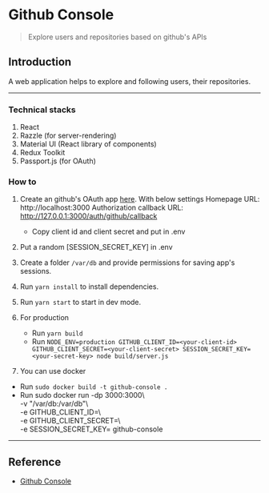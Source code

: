 # Github Console 
> Explore users and repositories based on github's APIs

## Introduction
A web application helps to explore and following users, their repositories.

---

### Technical stacks
1. React
2. Razzle (for server-rendering)
3. Material UI (React library of components)
4. Redux Toolkit
5. Passport.js (for OAuth)

### How to
1. Create an github's OAuth app [here](https://github.com/settings/developers). With below settings
    Homepage URL: http://localhost:3000
    Authorization callback URL: http://127.0.0.1:3000/auth/github/callback
    - Copy client id and client secret and put in .env 
2. Put a random [SESSION_SECRET_KEY] in .env
3. Create a folder `/var/db` and provide permissions for saving app's sessions.
4. Run `yarn install` to install dependencies.
5. Run `yarn start` to start in dev mode.
6. For production
   - Run `yarn build`
   - Run `NODE_ENV=production GITHUB_CLIENT_ID=<your-client-id> GITHUB_CLIENT_SECRET=<your-client-secret> SESSION_SECRET_KEY=<your-secret-key> node build/server.js`

7. You can use docker
  - Run `sudo docker build -t github-console .`
  - Run sudo docker run -dp 3000:3000\    
                         -v "/var/db:/var/db"\   
                         -e GITHUB_CLIENT_ID=<your-client-id>\   
                         -e GITHUB_CLIENT_SECRET=<your-client-secret>\   
                         -e SESSION_SECRET_KEY=<your-secret-key> github-console
---
## Reference
- [Github Console](https://github-console.ngolam.xyz)
